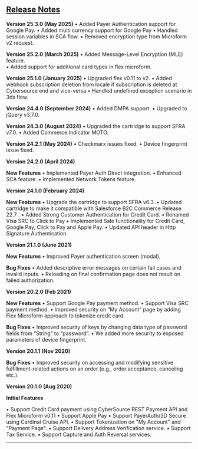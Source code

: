 ## <ins>Release Notes

**Version 25.3.0 (May 2025)**
• Added Payer Authentication support for Google Pay.
• Added multi currency support for Google Pay
• Handled session variables in SCA flow.
• Removed encryption type from Microform v2 request.

**Version 25.2.0 (March 2025)**
• Added Message-Level Encryption (MLE) feature.  
• Added support for additional card types in flex microform. 

**Version 25.1.0 (January 2025)**
• Upgraded flex v0.11 to v2. 
• Added webhook subscription deletion from locale if subscription is deleted at Cybersource end and vice-versa 
• Handled undefined exception scenario in 3ds flow. 

**Version 24.4.0 (September 2024)**
• Added DMPA support. 
• Upgraded to jQuery v3.7.0.

**Version 24.3.0 (August 2024)**
• Upgraded the cartridge to support SFRA v7.0.
• Added Commerce Indicator MOTO.

**Version 24.2.1 (May 2024)**
• Checkmarx issues fixed. 
• Device fingerprint issue fixed.

**Version 24.2.0 (April 2024)**

**New Features**
• Implemented Payer Auth Direct integration.
• Enhanced SCA feature.
• Implemented Network Tokens feature.

**Version 24.1.0 (February 2024)**

**New Features**
• Upgrade the cartridge to support SFRA v6.3. 
• Updated cartridge to make it compatible with Salesforce B2C Commerce Release 22.7 . 
• Added Strong Customer Authentication for Credit Card.
• Renamed Visa SRC to Click to Pay
• Implemented Sale functionality for Credit Card, Google Pay, Click to Pay and Apple Pay. 
• Updated API header in Http Signature Authentication.


**Version 21.1.0 (June 2021)**

**New Features**
• Improved Payer authentication screen (modal).


**Bug Fixes**
•	Added descriptive error messages on certain fail cases and invalid inputs.
•	Reloading on final confirmation page does not result on failed authorization.



**Version 20.2.0 (Feb 2021)**

**New Features**
•	Support Google Pay payment method.
•	Support Visa SRC payment method.
•	Improved security on “My Account” page by adding Flex Microform approach to tokenize credit card. 

**Bug Fixes**
•	Improved security of keys by changing data type of password fields from “String” to “password”.
•	We added more security to exposed parameters of device fingerprint.

**Version 20.1.1 (Nov 2020)**

**Bug Fixes**
•	Improved security on accessing and modifying sensitive fulfillment-related actions on an order (e.g., order acceptance, canceling etc.).

**Version 20.1.0 (Aug 2020)**

**Initial Features**

•	Support Credit Card payment using CyberSource REST Payment API and Flex Microform v0.11
•	Support Apple Pay
•	Support PayerAuth/3D Secure using Cardinal Cruise API.
•	Support Tokenization on "My Account" and "Payment Page".
•	Support Delivery Address Verification service.
•	Support Tax Service.
•	Support Capture and Auth Reversal services.


---
